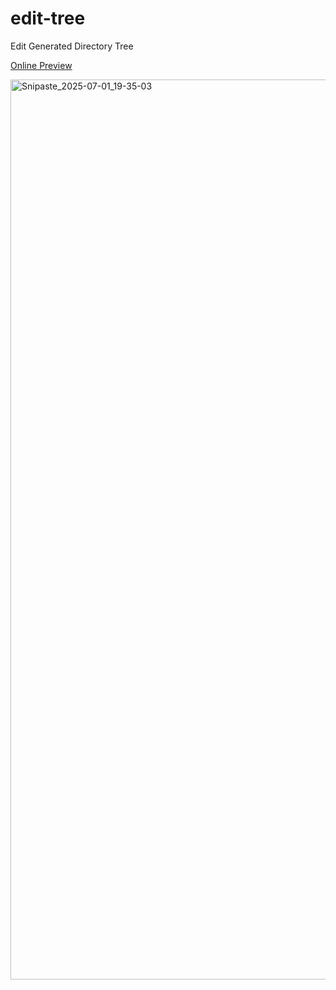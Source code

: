 # edit-tree

Edit Generated Directory Tree

[Online Preview](https://zoiii-file-tree.netlify.app/)

<img width="1440" alt="Snipaste_2025-07-01_19-35-03" src="https://github.com/user-attachments/assets/825fdf2e-0616-440b-b97d-ff0ba106cfbf" />
